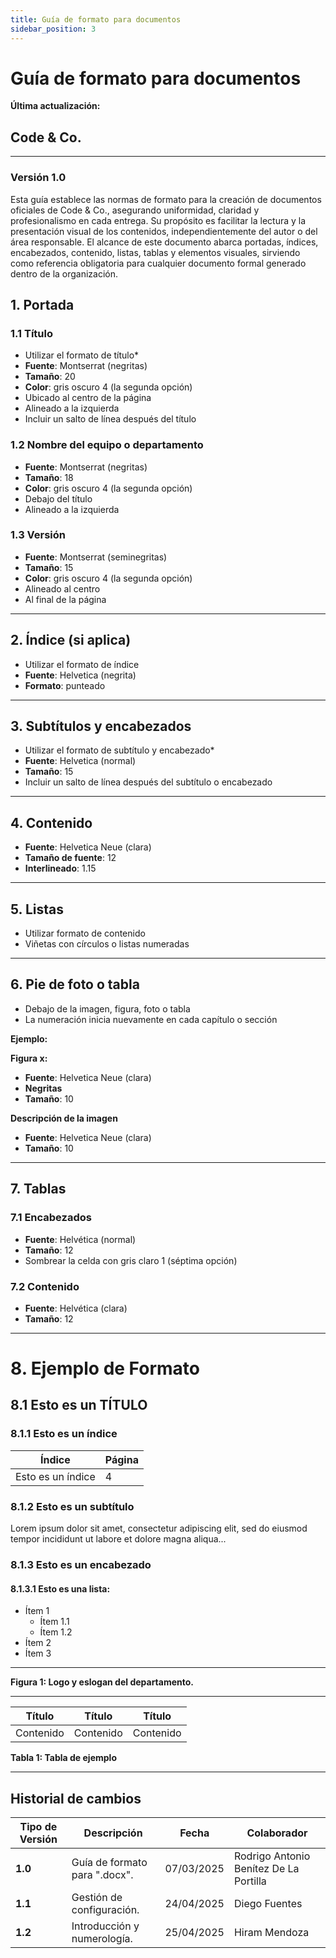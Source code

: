 ```yaml
---
title: Guía de formato para documentos
sidebar_position: 3
---
```


# Guía de formato para documentos
**Última actualización:** 

## Code & Co.

---

### Versión 1.0

Esta guía establece las normas de formato para la creación de documentos oficiales de Code & Co., asegurando uniformidad, claridad y profesionalismo en cada entrega. Su propósito es facilitar la lectura y la presentación visual de los contenidos, independientemente del autor o del área responsable. El alcance de este documento abarca portadas, índices, encabezados, contenido, listas, tablas y elementos visuales, sirviendo como referencia obligatoria para cualquier documento formal generado dentro de la organización.

## 1. Portada

### 1.1 Título

- Utilizar el formato de título*
- **Fuente**: Montserrat (negritas)
- **Tamaño**: 20
- **Color**: gris oscuro 4 (la segunda opción)
- Ubicado al centro de la página
- Alineado a la izquierda
- Incluir un salto de línea después del título

### 1.2 Nombre del equipo o departamento

- **Fuente**: Montserrat (negritas)
- **Tamaño**: 18
- **Color**: gris oscuro 4 (la segunda opción)
- Debajo del título
- Alineado a la izquierda

### 1.3 Versión

- **Fuente**: Montserrat (seminegritas)
- **Tamaño**: 15
- **Color**: gris oscuro 4 (la segunda opción)
- Alineado al centro
- Al final de la página

---

## 2. Índice (si aplica)

- Utilizar el formato de índice
- **Fuente**: Helvetica (negrita)
- **Formato**: punteado

---

## 3. Subtítulos y encabezados

- Utilizar el formato de subtítulo y encabezado*
- **Fuente**: Helvetica (normal)
- **Tamaño**: 15
- Incluir un salto de línea después del subtítulo o encabezado

---

## 4. Contenido

- **Fuente**: Helvetica Neue (clara)
- **Tamaño de fuente**: 12
- **Interlineado**: 1.15

---

## 5. Listas

- Utilizar formato de contenido
- Viñetas con círculos o listas numeradas

---

## 6. Pie de foto o tabla

- Debajo de la imagen, figura, foto o tabla
- La numeración inicia nuevamente en cada capítulo o sección

**Ejemplo:**

**Figura x:**

- **Fuente**: Helvetica Neue (clara)
- **Negritas**
- **Tamaño**: 10

**Descripción de la imagen**

- **Fuente**: Helvetica Neue (clara)
- **Tamaño**: 10

---

## 7. Tablas

### 7.1 Encabezados

- **Fuente**: Helvética (normal)
- **Tamaño**: 12
- Sombrear la celda con gris claro 1 (séptima opción)

### 7.2 Contenido

- **Fuente**: Helvética (clara)
- **Tamaño**: 12

---

# 8. Ejemplo de Formato

## 8.1 Esto es un TÍTULO

### 8.1.1 Esto es un índice

Índice | Página
--- | ---
Esto es un índice | 4

### 8.1.2 Esto es un subtítulo

Lorem ipsum dolor sit amet, consectetur adipiscing elit, sed do eiusmod tempor incididunt ut labore et dolore magna aliqua...

### 8.1.3 Esto es un encabezado

#### 8.1.3.1 Esto es una lista:

- Ítem 1
  - Ítem 1.1
  - Ítem 1.2
- Ítem 2
- Ítem 3

---

**Figura 1: Logo y eslogan del departamento.**

---

| Título  | Título  | Título  |
|---------|---------|---------|
| Contenido | Contenido | Contenido |

**Tabla 1: Tabla de ejemplo**

---

##  Historial de cambios

| **Tipo de Versión** | **Descripción** | **Fecha**  | **Colaborador** |
| ------------------- | --------------- | ---------- | --------------- |
| **1.0** | Guía de formato para ".docx".  | 07/03/2025 | Rodrigo Antonio Benítez De La Portilla |
| **1.1** | Gestión de configuración.  | 24/04/2025 | Diego Fuentes |
| **1.2** | Introducción y numerología. | 25/04/2025 | Hiram Mendoza |